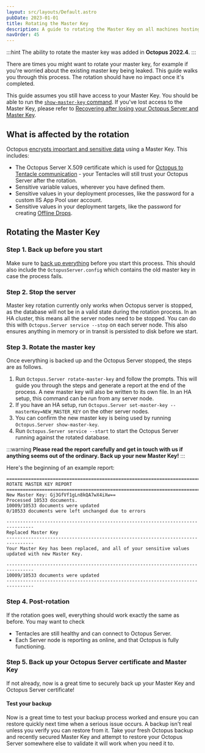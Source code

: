 ```yaml
---
layout: src/layouts/Default.astro
pubDate: 2023-01-01
title: Rotating the Master Key
description: A guide to rotating the Master Key on all machines hosting the Octopus Server.
navOrder: 45
---
```


:::hint
The ability to rotate the master key was added in **Octopus 2022.4**.
:::

There are times you might want to rotate your master key, for example if you're worried about the existing master key being leaked. This guide walks you through this process. The rotation should have no impact once it's completed.

This guide assumes you still have access to your Master Key. You should be able to run the [`show-master-key` command](/docs/octopus-rest-api/octopus.server.exe-command-line/show-master-key.md). If you've lost access to the Master Key, please refer to [Recovering after losing your Octopus Server and Master Key](/docs/administration/managing-infrastructure/lost-master-key/).

## What is affected by the rotation

Octopus [encrypts important and sensitive data](/docs/security/data-encryption/) using a Master Key. This includes:

- The Octopus Server X.509 certificate which is used for [Octopus to Tentacle communication](/docs/security/octopus-tentacle-communication/) - your Tentacles will still trust your Octopus Server after the rotation.
- Sensitive variable values, wherever you have defined them.
- Sensitive values in your deployment processes, like the password for a custom IIS App Pool user account.
- Sensitive values in your deployment targets, like the password for creating [Offline Drops](/docs/infrastructure/deployment-targets/offline-package-drop/).

## Rotating the Master Key

### Step 1. Back up before you start

Make sure to [back up everything](/docs/administration/data/backup-and-restore/) before you start this process. This should also include the `OctopusServer.config` which contains the old master key in case the process fails.

### Step 2. Stop the server

Master key rotation currently only works when Octopus server is stopped, as the database will not be in a valid state during the rotation process. In an HA cluster, this means all the server nodes need to be stopped. You can do this with `Octopus.Server service --stop` on each server node. This also ensures anything in memory or in transit is persisted to disk before we start.

### Step 3. Rotate the master key

Once everything is backed up and the Octopus Server stopped, the steps are as follows.

1. Run `Octopus.Server rotate-master-key` and follow the prompts. This will guide you through the steps and generate a report at the end of the process. A new master key will also be written to its own file. In an HA setup, this command can be run from any server node.
1. If you have an HA setup, run `Octopus.Server set-master-key --masterKey=NEW_MASTER_KEY` on the other server nodes.
1. You can confirm the new master key is being used by running `Octopus.Server show-master-key`.
1. Run `Octopus.Server service --start` to start the Octopus Server running against the rotated database.

:::warning
**Please read the report carefully and get in touch with us if anything seems out of the ordinary. Back up your new Master Key!**
:::

Here's the beginning of an example report:

```
================================================================================
ROTATE MASTER KEY REPORT
================================================================================
New Master Key: Gj3GfVf1gLn8kQA7wX4iXw==
Processed 10533 documents.
10009/10533 documents were updated
0/10533 documents were left unchanged due to errors

--------------------------------------------------------------------------------
Replaced Master Key
--------------------------------------------------------------------------------
Your Master Key has been replaced, and all of your sensitive values updated with new Master Key.

--------------------------------------------------------------------------------
10009/10533 documents were updated
--------------------------------------------------------------------------------
```

### Step 4. Post-rotation

If the rotation goes well, everything should work exactly the same as before. You may want to check

- Tentacles are still healthy and can connect to Octopus Server.
- Each Server node is reporting as online, and that Octopus is fully functioning.

### Step 5. Back up your Octopus Server certificate and Master Key

If not already, now is a great time to securely back up your Master Key and Octopus Server certificate!

#### Test your backup

Now is a great time to test your backup process worked and ensure you can restore quickly next time when a serious issue occurs. A backup isn't real unless you verify you can restore from it. Take your fresh Octopus backup and recently secured Master Key and attempt to restore your Octopus Server somewhere else to validate it will work when you need it to.
